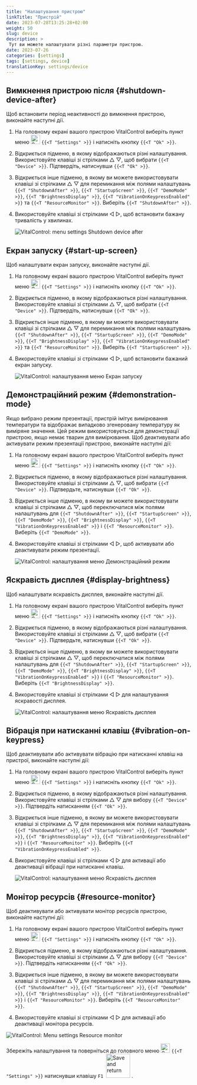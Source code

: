 ```yaml
---
title: "Налаштування пристрою"
linkTitle: "Пристрій"
date: 2023-07-28T13:25:28+02:00
weight: 50
slug: device
description: >
 Тут ви можете налаштувати різні параметри пристрою.
date: 2023-07-26
categories: [settings]
tags: [settings, device]
translationKey: settings/device
---
```

## Вимкнення пристрою після {#shutdown-device-after}
Щоб встановити період неактивності до вимкнення пристрою, виконайте наступні дії.

1. На головному екрані вашого пристрою VitalControl виберіть пункт меню <img src="/icons/gear.svg" width="25" align="bottom" alt="Settings" /> `{{<T "Settings" >}}` і натисніть кнопку `{{<T "Ok" >}}`.

2. Відкриється підменю, в якому відображаються різні налаштування. Використовуйте клавіші зі стрілками △ ▽, щоб вибрати `{{<T "Device" >}}`. Підтвердіть, натиснувши `{{<T "Ok" >}}`.

3. Відкриється інше підменю, в якому ви можете використовувати клавіші зі стрілками △ ▽ для перемикання між полями налаштувань `{{<T "ShutdownAfter" >}}`, `{{<T "StartupScreen" >}}`, `{{<T "DemoMode" >}}`, `{{<T "BrightnessDisplay" >}}`, `{{<T "VibrationOnKeypressEnabled" >}}` та `{{<T "ResourceMonitor" >}}`. Виберіть `{{<T "ShutdownAfter" >}}`.

4. Використовуйте клавіші зі стрілками ◁ ▷, щоб встановити бажану тривалість у хвилинах.

    ![VitalControl: menu settings Shutdown device after](../images/shutdowndeviceafter.png "Shutdown device after")

## Екран запуску {#start-up-screen}

Щоб налаштувати екран запуску, виконайте наступні дії.

1. На головному екрані вашого пристрою VitalControl виберіть пункт меню <img src="/icons/gear.svg" width="25" align="bottom" alt="Settings" /> `{{<T "Settings" >}}` і натисніть кнопку `{{<T "Ok" >}}`.

2. Відкриється підменю, в якому відображаються різні налаштування. Використовуйте клавіші зі стрілками △ ▽, щоб вибрати `{{<T "Device" >}}`. Підтвердіть, натиснувши `{{<T "Ok" >}}`.

3. Відкриється інше підменю, в якому ви можете використовувати клавіші зі стрілками △ ▽ для перемикання між полями налаштувань `{{<T "ShutdownAfter" >}}`, `{{<T "StartupScreen" >}}`, `{{<T "DemoMode" >}}`, `{{<T "BrightnessDisplay" >}}`, `{{<T "VibrationOnKeypressEnabled" >}}` та `{{<T "ResourceMonitor" >}}`. Виберіть `{{<T "StartupScreen" >}}`.


4. Використовуйте клавіші зі стрілками ◁ ▷, щоб встановити бажаний екран запуску.

    ![VitalControl: налаштування меню Екран запуску](../images/startupscreen.png "Екран запуску")

## Демонстраційний режим {#demonstration-mode}

Якщо вибрано режим презентації, пристрій імітує вимірювання температури та відображає випадково згенеровану температуру як виміряне значення. Цей режим використовується для демонстрації пристрою, якщо немає тварин для вимірювання. Щоб деактивувати або активувати режим презентації пристрою, виконайте наступні дії:

1. На головному екрані вашого пристрою VitalControl виберіть пункт меню <img src="/icons/gear.svg" width="25" align="bottom" alt="Settings" /> `{{<T "Settings" >}}` і натисніть кнопку `{{<T "Ok" >}}`.

2. Відкриється підменю, в якому відображаються різні налаштування. Використовуйте клавіші зі стрілками △ ▽, щоб вибрати `{{<T "Device" >}}`. Підтвердьте, натиснувши `{{<T "Ok" >}}`.

3. Відкриється інше підменю, в якому ви можете використовувати клавіші зі стрілками △ ▽, щоб переключатися між полями налаштувань для `{{<T "ShutdownAfter" >}}`, `{{<T "StartupScreen" >}}`, `{{<T "DemoMode" >}}`, `{{<T "BrightnessDisplay" >}}`, `{{<T "VibrationOnKeypressEnabled" >}}` і `{{<T "ResourceMonitor" >}}`. Виберіть `{{<T "DemoMode" >}}`.

4. Використовуйте клавіші зі стрілками ◁ ▷, щоб активувати або деактивувати режим презентації.

    ![VitalControl: налаштування меню Демонстраційний режим](../images/demonstrationmode.png "Демонстраційний режим")

## Яскравість дисплея {#display-brightness}

Щоб налаштувати яскравість дисплея, виконайте наступні дії.

1. На головному екрані вашого пристрою VitalControl виберіть пункт меню <img src="/icons/gear.svg" width="25" align="bottom" alt="Settings" /> `{{<T "Settings" >}}` і натисніть кнопку `{{<T "Ok" >}}`.

2. Відкриється підменю, в якому відображаються різні налаштування. Використовуйте клавіші зі стрілками △ ▽, щоб вибрати `{{<T "Device" >}}`. Підтвердьте, натиснувши `{{<T "Ok" >}}`.

3. Відкриється інше підменю, в якому ви можете використовувати клавіші зі стрілками △ ▽, щоб переключатися між полями налаштувань для `{{<T "ShutdownAfter" >}}`, `{{<T "StartupScreen" >}}`, `{{<T "DemoMode" >}}`, `{{<T "BrightnessDisplay" >}}`, `{{<T "VibrationOnKeypressEnabled" >}}` і `{{<T "ResourceMonitor" >}}`. Виберіть `{{<T "BrightnessDisplay" >}}`.


4. Використовуйте клавіші зі стрілками ◁ ▷ для налаштування яскравості дисплея.

    ![VitalControl: налаштування меню Яскравість дисплея](../images/displaybrightness.png "Яскравість дисплея")

## Вібрація при натисканні клавіш {#vibration-on-keypress}

Щоб деактивувати або активувати вібрацію при натисканні клавіш на пристрої, виконайте наступні дії:

1. На головному екрані вашого пристрою VitalControl виберіть пункт меню <img src="/icons/gear.svg" width="25" align="bottom" alt="Settings" /> `{{<T "Settings" >}}` і натисніть кнопку `{{<T "Ok" >}}`.

2. Відкриється підменю, в якому відображаються різні налаштування. Використовуйте клавіші зі стрілками △ ▽ для вибору `{{<T "Device" >}}`. Підтвердіть натисканням `{{<T "Ok" >}}`.

3. Відкриється інше підменю, в якому ви можете використовувати клавіші зі стрілками △ ▽ для перемикання між полями налаштувань `{{<T "ShutdownAfter" >}}`, `{{<T "StartupScreen" >}}`, `{{<T "DemoMode" >}}`, `{{<T "BrightnessDisplay" >}}`, `{{<T "VibrationOnKeypressEnabled" >}}` і `{{<T "ResourceMonitor" >}}`. Виберіть `{{<T "VibrationOnKeypressEnabled" >}}`.

4. Використовуйте клавіші зі стрілками ◁ ▷ для активації або деактивації вібрації при натисканні клавіш.

    ![VitalControl: налаштування меню Яскравість дисплея](../images/vibrationonkeypress.png "Яскравість дисплея")

## Монітор ресурсів {#resource-monitor}

Щоб деактивувати або активувати монітор ресурсів пристрою, виконайте наступні дії:

1. На головному екрані вашого пристрою VitalControl виберіть пункт меню <img src="/icons/gear.svg" width="25" align="bottom" alt="Settings" /> `{{<T "Settings" >}}` і натисніть кнопку `{{<T "Ok" >}}`.

2. Відкриється підменю, в якому відображаються різні налаштування. Використовуйте клавіші зі стрілками △ ▽ для вибору `{{<T "Device" >}}`. Підтвердіть натисканням `{{<T "Ok" >}}`.

3. Відкриється інше підменю, в якому ви можете використовувати клавіші зі стрілками △ ▽ для перемикання між полями налаштувань `{{<T "ShutdownAfter" >}}`, `{{<T "StartupScreen" >}}`, `{{<T "DemoMode" >}}`, `{{<T "BrightnessDisplay" >}}`, `{{<T "VibrationOnKeypressEnabled" >}}` і `{{<T "ResourceMonitor" >}}`. Виберіть `{{<T "ResourceMonitor" >}}`.

4. Використовуйте клавіші зі стрілками ◁ ▷ для активації або деактивації монітора ресурсів.

![VitalControl: Menu settings Resource monitor](../images/resourcemonitor.png "Resource monitor")

Збережіть налаштування та поверніться до головного меню <img src="/icons/gear.svg" width="25" align="bottom" alt="Settings" /> `{{<T "Settings" >}}` натиснувши клавішу `F1` &nbsp;<img src="/icons/footer/save_exit.svg" width="65" align="bottom" alt="Save and return" />&nbsp;.
